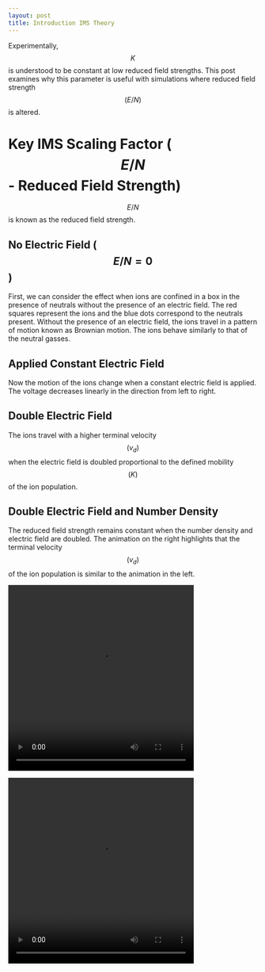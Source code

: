 ```yaml
---
layout: post
title: Introduction IMS Theory
---
```


Experimentally, $$K$$ is understood to be constant at low reduced field
strengths. This post examines why this parameter is useful with
simulations where reduced field strength $$(E/N)$$ is altered.

Key IMS Scaling Factor ($$E/N$$- Reduced Field Strength)
======================================================

$$E/N$$ is known as the reduced field strength.

No Electric Field ($$E/N=0$$)
---------------------------

First, we can consider the effect when ions are confined in a box in the
presence of neutrals without the presence of an electric field. The red
squares represent the ions and the blue dots correspond to the neutrals
present. Without the presence of an electric field, the ions travel in a
pattern of motion known as Brownian motion. The ions behave similarly to
that of the neutral gasses.

Applied Constant Electric Field
-------------------------------

Now the motion of the ions change when a constant electric field is
applied. The voltage decreases linearly in the direction from left to
right.

Double Electric Field
---------------------

The ions travel with a higher terminal velocity $$(v_d)$$ when the
electric field is doubled proportional to the defined mobility $$(K)$$ of
the ion population.

Double Electric Field and Number Density
----------------------------------------

The reduced field strength remains constant when the number density and
electric field are doubled. The animation on the right highlights that
the terminal velocity $$(v_d)$$ of the ion population is similar to the
animation in the left.


<video width="375" height="375" align="center">)
	<source src="/animations/IMS_Theory/HighQuality_EN1.mp4" type="video/mp4" controls="controls">)
</video>



<video width="375" height="375" align="center">)
	<source src="/animations/IMS_Theory/HighQuality_EN2.mp4" type="video/mp4" controls="controls">)
</video>
